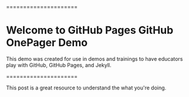 =====================

Welcome to GitHub Pages
GitHub OnePager Demo
=====================

This demo was created for use in demos and trainings to have educators play with GitHub, GitHub Pages, and Jekyll.

=====================

This post is a great resource to understand the what you're doing.
